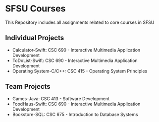# SFSU Courses
This Repository includes all assignments related to core courses in SFSU

## Individual Projects
* Calculator-Swift:		CSC 690 - Interactive Multimedia Application Development 
* ToDoList-Swift:		CSC 690 - Interactive Multimedia Application Development 
* Operating System-C/C++: CSC 415 - Operating System Principles

## Team Projects
* Games-Java: 			CSC 413 - Software Development 
* FoodHaus-Swift: 		CSC 690 - Interactive Multimedia Application Development 
* Bookstore-SQL:		CSC 675 - Introduction to Database Systems 

